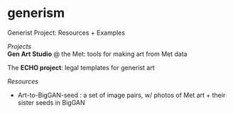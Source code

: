 # generism
Generist Project: Resources + Examples  

_Projects_   
  **Gen Art Studio** @ the Met: tools for making art from Met data
  
  The **ECHO project**: legal templates for generist art
  
_Resources_
* Art-to-BigGAN-seed : a set of image pairs, w/ photos of Met art + their sister seeds in BigGAN 
